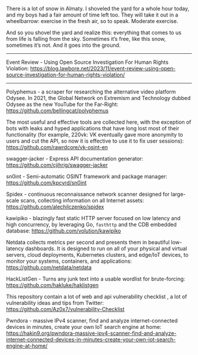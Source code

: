 
There is a lot of snow in Almaty. I shoveled the yard for a whole hour today, and my boys had a fair amount of time left too. They will take it out in a wheelbarrow: exercise in the fresh air, so to speak. Moderate exercise.
  
And so you shovel the yard and realize this: everything that comes to us from life is falling from the sky. Sometimes it’s free, like this snow, sometimes it’s not. And it goes into the ground.

----

Event Review - Using Open Source Investigation For Human Rights Violation: https://blog.lawbore.net/2023/11/event-review-using-open-source-investigation-for-human-rights-violation/

----

Polyphemus - a scraper for researching the alternative video platform Odysee. In 2021, the Global Network on Extremism and Technology dubbed Odysee as the new YouTube for the Far-Right: https://github.com/bellingcat/polyphemus

The most useful and effective tools are collected here, with the exception of bots with leaks and hyped applications that have long lost most of their functionality (for example, 220vk: VK eventually gave more anonymity to users and cut the API, so now it is effective to use it to fix user sessions): https://github.com/rawrdcore/vk-osint-en

swagger-jacker - Express API documentation generator: https://github.com/cjihrig/swagger-jacker

sn0int - Semi-automatic OSINT framework and package manager: https://github.com/kpcyrd/sn0int

Spidex - continuous reconnaissance network scanner designed for large-scale scans, collecting information on all Internet assets: https://github.com/alechilczenko/spidex

kawipiko - blazingly fast static HTTP server focused on low latency and high concurrency, by leveraging Go, `fasthttp` and the CDB embedded database: https://github.com/volution/kawipiko

Netdata collects metrics per second and presents them in beautiful low-latency dashboards. It is designed to run on all of your physical and virtual servers, cloud deployments, Kubernetes clusters, and edge/IoT devices, to monitor your systems, containers, and applications: https://github.com/netdata/netdata

HackListGen - Turns any junk text into a usable wordlist for brute-forcing: https://github.com/hakluke/haklistgen

This repository contain a lot of web and api vulnerability checklist , a lot of vulnerability ideas and tips from Twitter: https://github.com/Az0x7/vulnerability-Checklist

Pwndora - massive IPv4 scanner, find and analyze internet-connected devices in minutes, create your own IoT search engine at home: https://hakin9.org/pwndora-massive-ipv4-scanner-find-and-analyze-internet-connected-devices-in-minutes-create-your-own-iot-search-engine-at-home/